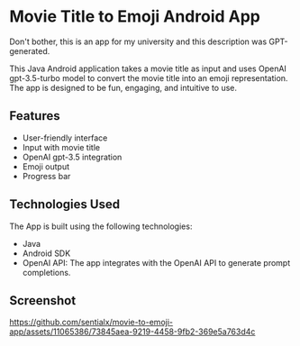 # Movie Title to Emoji Android App

Don't bother, this is an app for my university and this description was GPT-generated.

This Java Android application takes a movie title as input and uses OpenAI gpt-3.5-turbo model to convert the movie title into an emoji representation. The app is designed to be fun, engaging, and intuitive to use. 

## Features

- User-friendly interface
- Input with movie title
- OpenAI gpt-3.5 integration
- Emoji output
- Progress bar

## Technologies Used
The App is built using the following technologies:

- Java
- Android SDK
- OpenAI API: The app integrates with the OpenAI API to generate prompt completions.

## Screenshot
https://github.com/sentialx/movie-to-emoji-app/assets/11065386/73845aea-9219-4458-9fb2-369e5a763d4c
